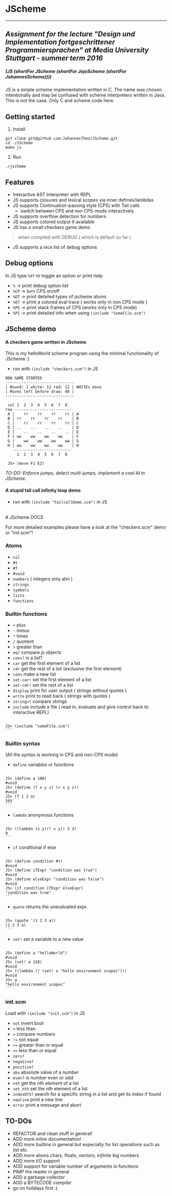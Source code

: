 # JScheme
 --------------------------------------------------------------------------------------
*Assignment for the lecture "Design und Implementation fortgeschrittener Programmiersprachen" at Media University Stuttgart - summer term 2016*
 --------------------------------------------------------------------------------------



##### (JS (shortFor JScheme (shortFor JojoScheme (shortFor JohannesScheme)))) 

JS is a simple scheme implementation written in C. The name was chosen intentionally and may be confused with scheme interpreters written in Java. This is not the case. Only C and scheme code here.


## Getting started

1. Install
```
git clone git@github.com:JohannesTheo/JScheme.git
cd ./JScheme
make js
```
2. Run
```
./jscheme
```

## Features

* Interactive AST Interpreter with REPL
* JS supports closures and lexical scopes via inner defines/lambdas
* JS supports Continuation-passing style (CPS) with Tail calls
	* switch between CPS and non CPS-mode interactively
* JS supports overflow detection for numbers
* JS supports colored output if available
* JS has a small checkers game demo

> when compiled with DEBUG ( which is default so far )

* JS supports a nice list of debug options

## Debug options

In JS type `%XY` to toggle an option or print help

* `%` -> print debug option list
* `%CP` -> turn CPS on/off
* `%DT` -> print detailed types of jscheme atoms
* `%ET` -> print a colored eval trace ( works only in non CPS mode )
* `%PS` -> print stack frames of CPS (works only in CPS mode)
* `%PI` -> print detailed info when using `(include "someFile.scm")`

## JScheme demo

#### A checkers game written in JScheme
This is my helloWorld scheme program using the minimal functionality of JScheme :)

* run with `(include "checkers.scm")` in JS

```
NEW GAME STARTED
------------------------------
| Round: 1 white: 12 red: 12 | WHITEs move
| Moves left before draw: 40 |
------------------------------

 col 1  2  3  4  5  6  7  8
row -------------------------
 A |    rr    rr    rr    rr | A
 B | rr    rr    rr    rr    | B
 C |    rr    rr    rr    rr | C
 D | ..    ..    ..    ..    | D
 E |    ..    ..    ..    .. | E
 F | ww    ww    ww    ww    | F
 G |    ww    ww    ww    ww | G
 H | ww    ww    ww    ww    | H
    -------------------------
     1  2  3  4  5  6  7  8

 JS> (move F1 E2)
```

*TO-DO: Enforce jumps, detect multi-jumps, implement a cool AI in JScheme.*

#### A stupid tail call infinity loop demo

* run with `(include "tailcallDemo.scm")` in JS

<br>
# JScheme DOCS

For more detailed examples please have a look at the "checkers.scm" demo or "init.scm"!

### Atoms 
* `nil`
* `#t`
* `#f`
* `#void`
* `numbers` ( integers only atm )
* `strings`
* `symbols`
* `lists`
* `functions`

### Builtin functions
* `+` plus
* `-` minus
* `*` times
* `/` quotient
* `>` greater than
* `eq?` compare js objects
* `cons?` is a list?
* `car` get the first element of a list
* `cdr` get the rest of a list (exclusive the first element)
* `cons` make a new list
* `set-car!` set the first element of a list
* `set-cdr!` set the rest of a list
* `display` print for user output ( strings without quotes )
* `write` print to read back ( strings with quotes )
* `string=?` compare strings
* `include` include a file ( read in, evaluate and give control back to interactive REPL)
>	```
	JS> (include "someFile.scm")
	```

### Builtin syntax
(All the syntax is working in CPS and non-CPS mode)

* `define` variables or functions
>	```
	JS> (define a 100) 
	#void
	JS> (define (f x y z) (+ x y z))
	#void
	JS> (f 1 2 a)
	103
	```

* `lambda` anonymous functions
>	```
	JS> ((lambda (x y)(* x y)) 3 3)
	9
	```

* `if` conditional if else
>	```
	JS> (define condition #t)
	#void
	JS> (define ifExpr "condition was true")
	#void
	JS> (define elseExpr "condition was false")
	#void
	JS> (if condition ifExpr elseExpr)
	"condition was true"
	```

* `quote` returns the unevaluated expr.
>	```
	JS> (quote '(1 2 3 a))
	(1 2 3 a)
	```

* `set!` set a variable to a new value
>	```
	JS> (define a "helloWorld")
	#void
	JS> (set! a 128)
	#void
	JS> ((lambda () (set! a "hello environment scopes")))
	#void
	JS> a 
	"hello environment scopes"
	```

### init.scm

Load with `(include "init.scm")` in JS

* `not` invert bool
* `<` less than 
* `=` compare numbers
* `!=` not equal
* `>=` greater than or equal
* `<=` less than or equal
* `zero?` 
* `negative?`
* `positive?`
* `abs` absolute value of a number
* `even?` is number even or odd
* `nth` get the nth element of a list
* `set_nth` set the nth element of a list
* `indexOfS?` search for a specific string in a list and get its index if found
* `newline` print a new line
* `error` print a message and abort

## TO-DOs

* REFACTOR and clean stuff in general!
* ADD more inline documentation!
* ADD more builtins in general but especially for list operations such as *list* etc.
* ADD more atoms chars, floats, vectors, *infinite* big numbers
* ADD more I/O support
* ADD support for variable number of arguments in functions
* PIMP the reader in general
* ADD a garbage collector
* ADD a BYTECODE compiler
* go on holidays first :)

